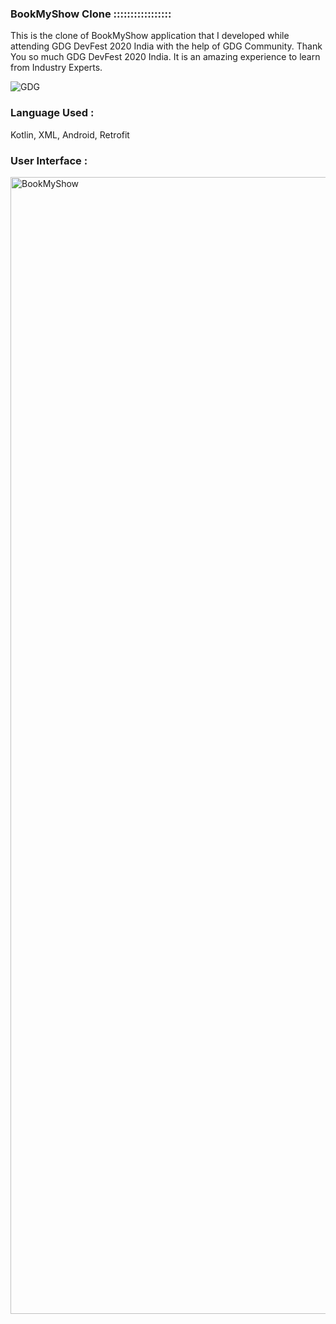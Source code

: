 ### BookMyShow Clone :::::::::::::::::

 This is the clone of BookMyShow application that I developed while attending GDG DevFest 2020 India with the help of GDG Community.
 Thank You so much GDG DevFest 2020 India. It is an amazing experience to learn from Industry Experts.
 
 ![GDG](https://user-images.githubusercontent.com/36065206/96539609-1ece0500-12b9-11eb-9f9f-54f800733fe0.png)
 
### Language Used :

 Kotlin, XML, Android, Retrofit
 
### User Interface :

 <img width="1819" alt="BookMyShow" src="https://user-images.githubusercontent.com/36065206/96980297-f9e9c400-153c-11eb-89d4-095212a75c28.png">

